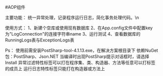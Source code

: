 #AOP组件

主要功能：
	统一异常处理，记录程序运行日志，简化事务处理代码。\n

使用方式：
	1、新建个空库或使用现有数据库
	2、在App.config文件中配置key为"LogConnection"的连接字符串name
	3、运行测试
	4、查看数据库的RunningLogs表与ExceptionLogs表

Ps：
	使用前需安装PostSharp-tool-4.1.13.exe，在解决方案根目录下
	依赖NuGet包：PostSharp、Json.NET
	当编译时出现PostSharp提示对话框时，请选择Install
	异常过滤特性标签可以打在程序集、类、构造器、方法等任意可以打标签的成员上
	运行日志特性标签只能打在构造器或方法上